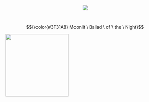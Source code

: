 <p align="center">
<img src="https://komarev.com/ghpvc/?username=p4rtypoison&style=plastic&base=1851&label=rarecandies&color=160643"/>
</p>


<br>


$${\color{#3F31A8} Moonlit \ Ballad \ of \ the \ Night}$$


<a href="https://huffpuff.atabook.org/" target="_blank">
 <img src="https://github.com/user-attachments/assets/a7109dee-6daa-4168-baf4-d07c6f857ff0" width="200">
</a>
